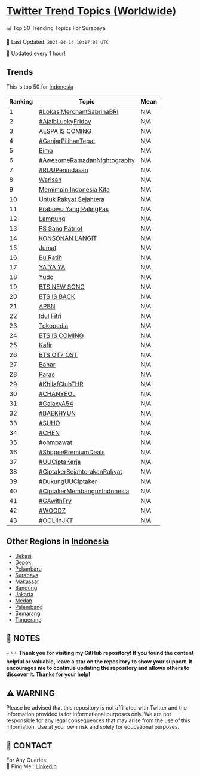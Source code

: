 [Twitter Trend Topics (Worldwide)](https://github.com/ErcinDedeoglu/Twitter-Trend-Topics)
==========


📊 Top 50 Trending Topics For Surabaya

📆 Last Updated: `2023-04-14 10:17:03 UTC`

🔧 Updated every 1 hour!


## Trends

This is top 50 for [Indonesia](</Indonesia>)

| Ranking | Topic | Mean |
| ------- | ------------ | ------------ |
| 1 | [#LokasiMerchantSabrinaBRI](http://twitter.com/search?q=%23LokasiMerchantSabrinaBRI) | N/A |
| 2 | [#AjaibLuckyFriday](http://twitter.com/search?q=%23AjaibLuckyFriday) | N/A |
| 3 | [AESPA IS COMING](http://twitter.com/search?q=AESPA+IS+COMING) | N/A |
| 4 | [#GanjarPilihanTepat](http://twitter.com/search?q=%23GanjarPilihanTepat) | N/A |
| 5 | [Bima](http://twitter.com/search?q=Bima) | N/A |
| 6 | [#AwesomeRamadanNightography](http://twitter.com/search?q=%23AwesomeRamadanNightography) | N/A |
| 7 | [#RUUPenindasan](http://twitter.com/search?q=%23RUUPenindasan) | N/A |
| 8 | [Warisan](http://twitter.com/search?q=Warisan) | N/A |
| 9 | [Memimpin Indonesia Kita](http://twitter.com/search?q=Memimpin+Indonesia+Kita) | N/A |
| 10 | [Untuk Rakyat Sejahtera](http://twitter.com/search?q=Untuk+Rakyat+Sejahtera) | N/A |
| 11 | [Prabowo Yang PalingPas](http://twitter.com/search?q=Prabowo+Yang+PalingPas) | N/A |
| 12 | [Lampung](http://twitter.com/search?q=Lampung) | N/A |
| 13 | [PS Sang Patriot](http://twitter.com/search?q=PS+Sang+Patriot) | N/A |
| 14 | [KONSONAN LANGIT](http://twitter.com/search?q=KONSONAN+LANGIT) | N/A |
| 15 | [Jumat](http://twitter.com/search?q=Jumat) | N/A |
| 16 | [Bu Ratih](http://twitter.com/search?q=Bu+Ratih) | N/A |
| 17 | [YA YA YA](http://twitter.com/search?q=YA+YA+YA) | N/A |
| 18 | [Yudo](http://twitter.com/search?q=Yudo) | N/A |
| 19 | [BTS NEW SONG](http://twitter.com/search?q=BTS+NEW+SONG) | N/A |
| 20 | [BTS IS BACK](http://twitter.com/search?q=BTS+IS+BACK) | N/A |
| 21 | [APBN](http://twitter.com/search?q=APBN) | N/A |
| 22 | [Idul Fitri](http://twitter.com/search?q=Idul+Fitri) | N/A |
| 23 | [Tokopedia](http://twitter.com/search?q=Tokopedia) | N/A |
| 24 | [BTS IS COMING](http://twitter.com/search?q=BTS+IS+COMING) | N/A |
| 25 | [Kafir](http://twitter.com/search?q=Kafir) | N/A |
| 26 | [BTS OT7 OST](http://twitter.com/search?q=BTS+OT7+OST) | N/A |
| 27 | [Bahar](http://twitter.com/search?q=Bahar) | N/A |
| 28 | [Paras](http://twitter.com/search?q=Paras) | N/A |
| 29 | [#KhilafClubTHR](http://twitter.com/search?q=%23KhilafClubTHR) | N/A |
| 30 | [#CHANYEOL](http://twitter.com/search?q=%23CHANYEOL) | N/A |
| 31 | [#GalaxyA54](http://twitter.com/search?q=%23GalaxyA54) | N/A |
| 32 | [#BAEKHYUN](http://twitter.com/search?q=%23BAEKHYUN) | N/A |
| 33 | [#SUHO](http://twitter.com/search?q=%23SUHO) | N/A |
| 34 | [#CHEN](http://twitter.com/search?q=%23CHEN) | N/A |
| 35 | [#ohmpawat](http://twitter.com/search?q=%23ohmpawat) | N/A |
| 36 | [#ShopeePremiumDeals](http://twitter.com/search?q=%23ShopeePremiumDeals) | N/A |
| 37 | [#UUCiptaKerja](http://twitter.com/search?q=%23UUCiptaKerja) | N/A |
| 38 | [#CiptakerSejahterakanRakyat](http://twitter.com/search?q=%23CiptakerSejahterakanRakyat) | N/A |
| 39 | [#DukungUUCiptaker](http://twitter.com/search?q=%23DukungUUCiptaker) | N/A |
| 40 | [#CiptakerMembangunIndonesia](http://twitter.com/search?q=%23CiptakerMembangunIndonesia) | N/A |
| 41 | [#GAwithFry](http://twitter.com/search?q=%23GAwithFry) | N/A |
| 42 | [#WOODZ](http://twitter.com/search?q=%23WOODZ) | N/A |
| 43 | [#OOLIinJKT](http://twitter.com/search?q=%23OOLIinJKT) | N/A |



## Other Regions in [Indonesia](</Indonesia>)

* [Bekasi](</Indonesia/Bekasi.md>)
* [Depok](</Indonesia/Depok.md>)
* [Pekanbaru](</Indonesia/Pekanbaru.md>)
* [Surabaya](</Indonesia/Surabaya.md>)
* [Makassar](</Indonesia/Makassar.md>)
* [Bandung](</Indonesia/Bandung.md>)
* [Jakarta](</Indonesia/Jakarta.md>)
* [Medan](</Indonesia/Medan.md>)
* [Palembang](</Indonesia/Palembang.md>)
* [Semarang](</Indonesia/Semarang.md>)
* [Tangerang](</Indonesia/Tangerang.md>)



## 📝 NOTES

⭐⭐⭐ **Thank you for visiting my GitHub repository! If you found the content helpful or valuable, leave a star on the repository to show your support. It encourages me to continue updating the repository and allows others to discover it. Thanks for your help!**


## ⚠️ WARNING

Please be advised that this repository is not affiliated with Twitter and the information provided is for informational purposes only. We are not responsible for any legal consequences that may arise from the use of this information. Use at your own risk and solely for educational purposes.


## 📨 CONTACT

 For Any Queries:  
            🏓 Ping Me : [LinkedIn](https://www.linkedin.com/in/ercindedeoglu/)
